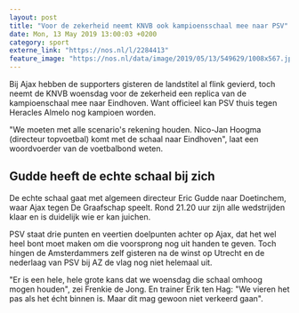 ```yaml
---
layout: post
title: "Voor de zekerheid neemt KNVB ook kampioensschaal mee naar PSV"
date: Mon, 13 May 2019 13:00:03 +0200
category: sport
externe_link: "https://nos.nl/l/2284413"
feature_image: "https://nos.nl/data/image/2019/05/13/549629/1008x567.jpg"
---
```


<p>Bij Ajax hebben de supporters gisteren de landstitel al flink gevierd, toch neemt de KNVB woensdag voor de zekerheid een replica van de kampioenschaal mee naar Eindhoven. Want officieel kan PSV thuis tegen Heracles Almelo nog kampioen worden.</p>
<p>"We moeten met alle scenario's rekening houden. Nico-Jan Hoogma (directeur topvoetbal) komt met de schaal naar Eindhoven", laat een woordvoerder van de voetbalbond weten.</p>
<h2>Gudde heeft de echte schaal bij zich</h2>
<p>De echte schaal gaat met algemeen directeur Eric Gudde naar Doetinchem, waar Ajax tegen De Graafschap speelt. Rond 21.20 uur zijn alle wedstrijden klaar en is duidelijk wie er kan juichen.</p>
<p>PSV staat drie punten en veertien doelpunten achter op Ajax, dat het wel heel bont moet maken om die voorsprong nog uit handen te geven. Toch hingen de Amsterdammers zelf gisteren na de winst op Utrecht en de nederlaag van PSV bij AZ de vlag nog niet helemaal uit.</p>
<p>"Er is een hele, hele grote kans dat we woensdag die schaal omhoog mogen houden", zei Frenkie de Jong. En trainer Erik ten Hag: "We vieren het pas als het écht binnen is. Maar dit mag gewoon niet verkeerd gaan".</p>
